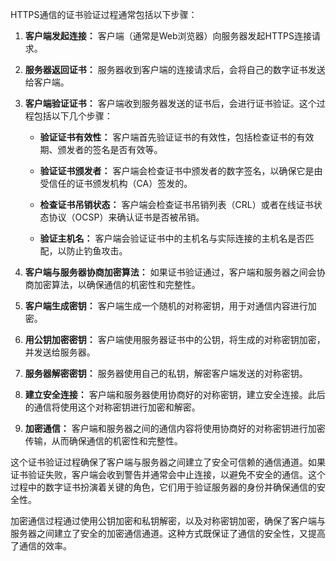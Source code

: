 HTTPS通信的证书验证过程通常包括以下步骤：

1. **客户端发起连接：** 客户端（通常是Web浏览器）向服务器发起HTTPS连接请求。

2. **服务器返回证书：** 服务器收到客户端的连接请求后，会将自己的数字证书发送给客户端。

3. **客户端验证证书：** 客户端收到服务器发送的证书后，会进行证书验证。这个过程包括以下几个步骤：

    - **验证证书有效性：** 客户端首先验证证书的有效性，包括检查证书的有效期、颁发者的签名是否有效等。

    - **验证证书颁发者：** 客户端会检查证书中颁发者的数字签名，以确保它是由受信任的证书颁发机构（CA）签发的。

    - **检查证书吊销状态：** 客户端会检查证书吊销列表（CRL）或者在线证书状态协议（OCSP）来确认证书是否被吊销。

    - **验证主机名：** 客户端会验证证书中的主机名与实际连接的主机名是否匹配，以防止钓鱼攻击。

4. **客户端与服务器协商加密算法：** 如果证书验证通过，客户端和服务器之间会协商加密算法，以确保通信的机密性和完整性。

5. **客户端生成密钥：** 客户端生成一个随机的对称密钥，用于对通信内容进行加密。

6. **用公钥加密密钥：** 客户端使用服务器证书中的公钥，将生成的对称密钥加密，并发送给服务器。

7. **服务器解密密钥：** 服务器使用自己的私钥，解密客户端发送的对称密钥。

8. **建立安全连接：** 客户端和服务器使用协商好的对称密钥，建立安全连接。此后的通信将使用这个对称密钥进行加密和解密。

9. **加密通信：** 客户端和服务器之间的通信内容将使用协商好的对称密钥进行加密传输，从而确保通信的机密性和完整性。

这个证书验证过程确保了客户端与服务器之间建立了安全可信赖的通信通道。如果证书验证失败，客户端会收到警告并通常会中止连接，以避免不安全的通信。这个过程中的数字证书扮演着关键的角色，它们用于验证服务器的身份并确保通信的安全性。

加密通信过程通过使用公钥加密和私钥解密，以及对称密钥加密，确保了客户端与服务器之间建立了安全的加密通信通道。这种方式既保证了通信的安全性，又提高了通信的效率。